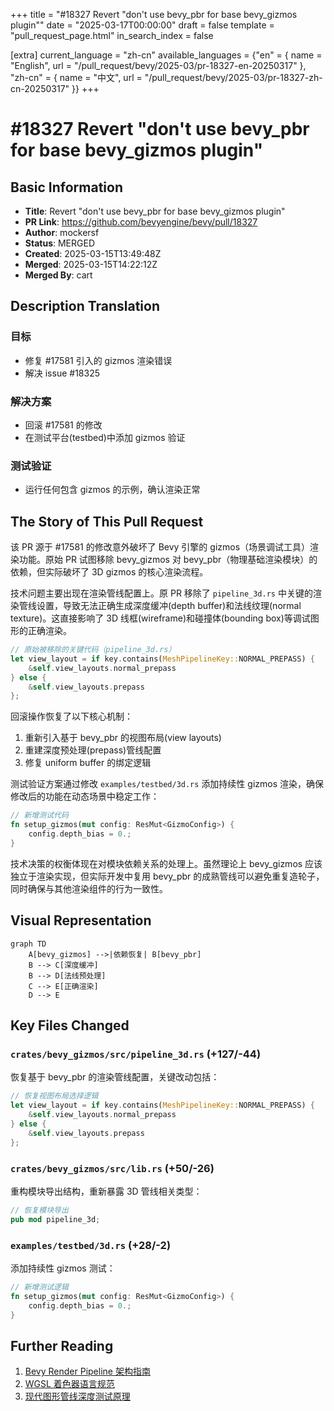 +++
title = "#18327 Revert "don't use bevy_pbr for base bevy_gizmos plugin""
date = "2025-03-17T00:00:00"
draft = false
template = "pull_request_page.html"
in_search_index = false

[extra]
current_language = "zh-cn"
available_languages = {"en" = { name = "English", url = "/pull_request/bevy/2025-03/pr-18327-en-20250317" }, "zh-cn" = { name = "中文", url = "/pull_request/bevy/2025-03/pr-18327-zh-cn-20250317" }}
+++

# #18327 Revert "don't use bevy_pbr for base bevy_gizmos plugin"

## Basic Information
- **Title**: Revert "don't use bevy_pbr for base bevy_gizmos plugin"
- **PR Link**: https://github.com/bevyengine/bevy/pull/18327
- **Author**: mockersf
- **Status**: MERGED
- **Created**: 2025-03-15T13:49:48Z
- **Merged**: 2025-03-15T14:22:12Z
- **Merged By**: cart

## Description Translation
### 目标
- 修复 #17581 引入的 gizmos 渲染错误
- 解决 issue #18325

### 解决方案
- 回滚 #17581 的修改
- 在测试平台(testbed)中添加 gizmos 验证

### 测试验证
- 运行任何包含 gizmos 的示例，确认渲染正常

## The Story of This Pull Request

该 PR 源于 #17581 的修改意外破坏了 Bevy 引擎的 gizmos（场景调试工具）渲染功能。原始 PR 试图移除 bevy_gizmos 对 bevy_pbr（物理基础渲染模块）的依赖，但实际破坏了 3D gizmos 的核心渲染流程。

技术问题主要出现在渲染管线配置上。原 PR 移除了 `pipeline_3d.rs` 中关键的渲染管线设置，导致无法正确生成深度缓冲(depth buffer)和法线纹理(normal texture)。这直接影响了 3D 线框(wireframe)和碰撞体(bounding box)等调试图形的正确渲染。

```rust
// 原始被移除的关键代码（pipeline_3d.rs）
let view_layout = if key.contains(MeshPipelineKey::NORMAL_PREPASS) {
    &self.view_layouts.normal_prepass
} else {
    &self.view_layouts.prepass
};
```

回滚操作恢复了以下核心机制：
1. 重新引入基于 bevy_pbr 的视图布局(view layouts)
2. 重建深度预处理(prepass)管线配置
3. 修复 uniform buffer 的绑定逻辑

测试验证方案通过修改 `examples/testbed/3d.rs` 添加持续性 gizmos 渲染，确保修改后的功能在动态场景中稳定工作：

```rust
// 新增测试代码
fn setup_gizmos(mut config: ResMut<GizmoConfig>) {
    config.depth_bias = 0.;
}
```

技术决策的权衡体现在对模块依赖关系的处理上。虽然理论上 bevy_gizmos 应该独立于渲染实现，但实际开发中复用 bevy_pbr 的成熟管线可以避免重复造轮子，同时确保与其他渲染组件的行为一致性。

## Visual Representation

```mermaid
graph TD
    A[bevy_gizmos] -->|依赖恢复| B[bevy_pbr]
    B --> C[深度缓冲]
    B --> D[法线预处理]
    C --> E[正确渲染]
    D --> E
```

## Key Files Changed

### `crates/bevy_gizmos/src/pipeline_3d.rs` (+127/-44)
恢复基于 bevy_pbr 的渲染管线配置，关键改动包括：
```rust
// 恢复视图布局选择逻辑
let view_layout = if key.contains(MeshPipelineKey::NORMAL_PREPASS) {
    &self.view_layouts.normal_prepass
} else {
    &self.view_layouts.prepass
};
```

### `crates/bevy_gizmos/src/lib.rs` (+50/-26)
重构模块导出结构，重新暴露 3D 管线相关类型：
```rust
// 恢复模块导出
pub mod pipeline_3d;
```

### `examples/testbed/3d.rs` (+28/-2)
添加持续性 gizmos 测试：
```rust
// 新增测试逻辑
fn setup_gizmos(mut config: ResMut<GizmoConfig>) {
    config.depth_bias = 0.;
}
```

## Further Reading
1. [Bevy Render Pipeline 架构指南](https://bevyengine.org/learn/book/rendering/pipeline/)
2. [WGSL 着色器语言规范](https://www.w3.org/TR/WGSL/)
3. [现代图形管线深度测试原理](https://vulkan-tutorial.com/Depth_buffering)